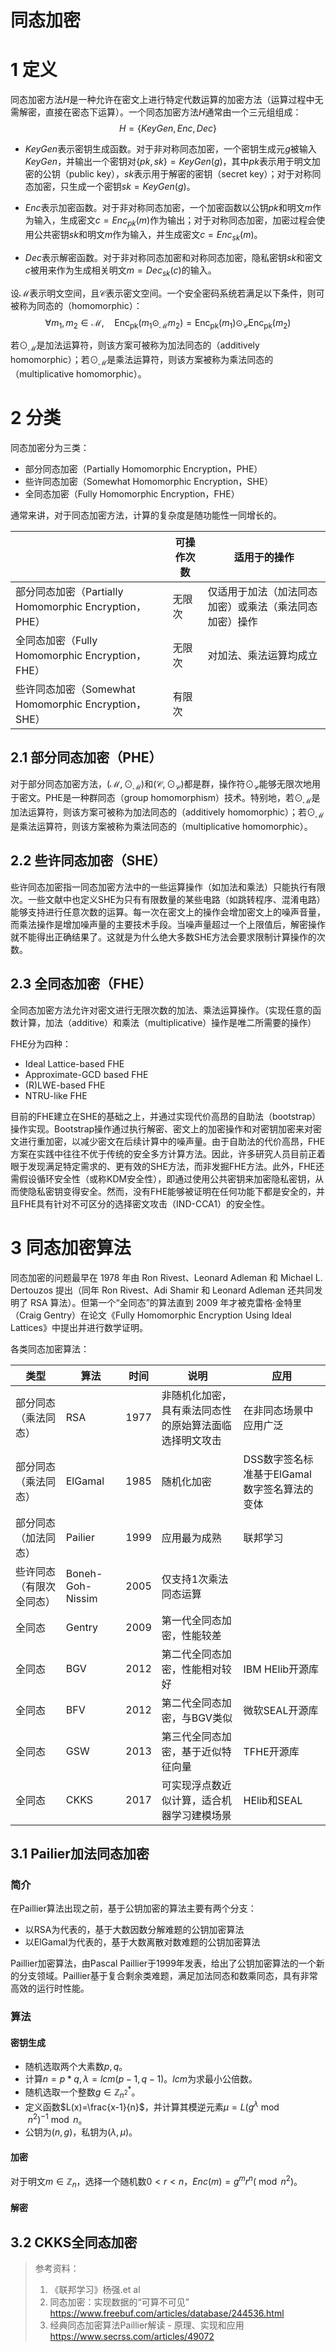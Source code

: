 # 同态加密

# 1 定义

同态加密方法$H$是一种允许在密文上进行特定代数运算的加密方法（运算过程中无需解密，直接在密态下运算）。一个同态加密方法$H$通常由一个三元组组成：
$$
H=\{ KeyGen,Enc,Dec\}
$$
- $KeyGen$表示密钥生成函数。对于非对称同态加密，一个密钥生成元$g$被输入$KeyGen$，并输出一个密钥对$\{pk,sk\}=KeyGen(g)$，其中$pk$表示用于明文加密的公钥（public key），$sk$表示用于解密的密钥（secret key）；对于对称同态加密，只生成一个密钥$sk=KeyGen(g)$。

- $Enc$表示加密函数。对于非对称同态加密，一个加密函数以公钥$pk$和明文$m$作为输入，生成密文$c=Enc_{pk}(m)$作为输出；对于对称同态加密，加密过程会使用公共密钥$sk$和明文$m$作为输入，并生成密文$c=Enc_{sk}(m)$。

- $Dec$表示解密函数。对于非对称同态加密和对称同态加密，隐私密钥$sk$和密文$c$被用来作为生成相关明文$m=Dec_{sk}(c)$的输入。

设$\mathcal{M}$表示明文空间，且$\mathcal{C}$表示密文空间。一个安全密码系统若满足以下条件，则可被称为同态的（homomorphic）：
$$
\forall m_{1}, m_{2} \in \mathcal{M}, \quad \operatorname{Enc}_{\mathrm{pk}}\left(m_{1} \odot_{\mathcal{M}} m_{2}\right) = \operatorname{Enc}_{\mathrm{pk}}\left(m_{1}\right) \odot_{\mathcal{C}} \operatorname{Enc}_{\mathrm{pk}}\left(m_{2}\right)
$$

若$\odot_{\mathcal{M}}$是加法运算符，则该方案可被称为加法同态的（additively homomorphic）；若$\odot_{\mathcal{M}}$是乘法运算符，则该方案被称为乘法同态的（multiplicative homomorphic）。

# 2 分类

同态加密分为三类：

- 部分同态加密（Partially Homomorphic Encryption，PHE）
- 些许同态加密（Somewhat Homomorphic Encryption，SHE）
- 全同态加密（Fully Homomorphic Encryption，FHE）

通常来讲，对于同态加密方法，计算的复杂度是随功能性一同增长的。

|                                                       | 可操作次数 | 适用于的操作                                           |
| ----------------------------------------------------- | ---------- | ------------------------------------------------------ |
| 部分同态加密（Partially Homomorphic Encryption，PHE） | 无限次     | 仅适用于加法（加法同态加密）或乘法（乘法同态加密）操作 |
| 全同态加密（Fully Homomorphic Encryption，FHE）       | 无限次     | 对加法、乘法运算均成立                                 |
| 些许同态加密（Somewhat Homomorphic Encryption，SHE）  | 有限次     |                                                        |

## 2.1 部分同态加密（PHE）

对于部分同态加密方法，$(\mathcal{M}, \odot_{\mathcal{M}})$和$(\mathcal{C}, \odot_{\mathcal{C}})$都是群，操作符$\odot_{\mathcal{C}}$能够无限次地用于密文。PHE是一种群同态（group homomorphism）技术。特别地，若$\odot_{\mathcal{M}}$是加法运算符，则该方案可被称为加法同态的（additively homomorphic）；若$\odot_{\mathcal{M}}$是乘法运算符，则该方案被称为乘法同态的（multiplicative homomorphic）。

## 2.2 些许同态加密（SHE）

些许同态加密指一同态加密方法中的一些运算操作（如加法和乘法）只能执行有限次。一些文献中也定义SHE为只有有限数量的某些电路（如跳转程序、混淆电路）能够支持进行任意次数的运算。每一次在密文上的操作会增加密文上的噪声音量，而乘法操作是增加噪声量的主要技术手段。当噪声量超过一个上限值后，解密操作就不能得出正确结果了。这就是为什么绝大多数SHE方法会要求限制计算操作的次数。

## 2.3 全同态加密（FHE）

全同态加密方法允许对密文进行无限次数的加法、乘法运算操作。（实现任意的函数计算，加法（additive）和乘法（multiplicative）操作是唯二所需要的操作）

FHE分为四种：

- Ideal Lattice-based FHE
- Approximate-GCD based FHE
- (R)LWE-based FHE
- NTRU-like FHE

目前的FHE建立在SHE的基础之上，并通过实现代价高昂的自助法（bootstrap）操作实现。Bootstrap操作通过执行解密、密文上的加密操作和对密钥加密来对密文进行重加密，以减少密文在后续计算中的噪声量。由于自助法的代价高昂，FHE方案在实践中往往不优于传统的安全多方计算方法。因此，许多研究人员目前正着眼于发现满足特定需求的、更有效的SHE方法，而非发掘FHE方法。此外，FHE还需假设循环安全性（或称KDM安全性），即通过使用公共密钥来加密隐私密钥，从而使隐私密钥变得安全。然而，没有FHE能够被证明在任何功能下都是安全的，并且FHE具有针对不可区分的选择密文攻击（IND-CCA1）的安全性。

# 3 同态加密算法

同态加密的问题最早在 1978 年由 Ron Rivest、Leonard Adleman 和 Michael L. Dertouzos 提出（同年 Ron Rivest、Adi Shamir 和 Leonard Adleman 还共同发明了 RSA 算法）。但第一个“全同态”的算法直到 2009 年才被克雷格·金特里（Craig Gentry）在论文《Fully Homomorphic Encryption Using Ideal Lattices》中提出并进行数学证明。

各类同态加密算法：

| 类型                     | 算法             | 时间 | 说明                                                   | 应用                                         |
| ------------------------ | ---------------- | ---- | ------------------------------------------------------ | -------------------------------------------- |
| 部分同态（乘法同态）     | RSA              | 1977 | 非随机化加密，具有乘法同态性的原始算法面临选择明文攻击 | 在非同态场景中应用广泛                       |
| 部分同态（乘法同态）     | ElGamal          | 1985 | 随机化加密                                             | DSS数字签名标准基于ElGamal数字签名算法的变体 |
| 部分同态（加法同态）     | Pailier          | 1999 | 应用最为成熟                                           | 联邦学习                                     |
| 些许同态（有限次全同态） | Boneh-Goh-Nissim | 2005 | 仅支持1次乘法同态运算                                  |                                              |
| 全同态                   | Gentry           | 2009 | 第一代全同态加密，性能较差                             |                                              |
| 全同态                   | BGV              | 2012 | 第二代全同态加密，性能相对较好                         | IBM HElib开源库                              |
| 全同态                   | BFV              | 2012 | 第二代全同态加密，与BGV类似                            | 微软SEAL开源库                               |
| 全同态                   | GSW              | 2013 | 第三代全同态加密，基于近似特征向量                     | TFHE开源库                                   |
| 全同态                   | CKKS             | 2017 | 可实现浮点数近似计算，适合机器学习建模场景             | HElib和SEAL                                  |

## 3.1 Pailier加法同态加密

### 简介

在Paillier算法出现之前，基于公钥加密的算法主要有两个分支：

- 以RSA为代表的，基于大数因数分解难题的公钥加密算法
- 以ElGamal为代表的，基于大数离散对数难题的公钥加密算法

Paillier加密算法，由Pascal Paillier于1999年发表，给出了公钥加密算法的一个新的分支领域。Paillier基于复合剩余类难题，满足加法同态和数乘同态，具有非常高效的运行时性能。

### 算法

#### 密钥生成

- 随机选取两个大素数$p,q$。
- 计算$n=p*q, \lambda =lcm(p-1,q-1)$。$lcm$为求最小公倍数。
- 随机选取一个整数$g\in \mathbb{Z}_{n^2}^*$。
- 定义函数$L(x)=\frac{x-1}{n}$，并计算其模逆元素$\mu=L\left(g^\lambda \bmod n^2\right)^{-1} \bmod n$。
- 公钥为$(n,g)$，私钥为$(\lambda, \mu)$。

#### 加密

对于明文$m \in \mathbb{Z}_n$，选择一个随机数$0<r<n$，$Enc(m)=g^m r^n\left(\bmod n^2\right)$。

#### 解密





## 3.2 CKKS全同态加密











> 参考资料：
>
> 1. 《联邦学习》杨强.et al
> 1. 同态加密：实现数据的“可算不可见” https://www.freebuf.com/articles/database/244536.html
> 1. 经典同态加密算法Paillier解读 - 原理、实现和应用 https://www.secrss.com/articles/49072